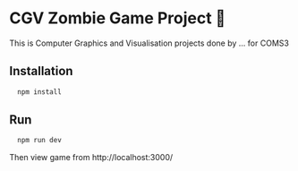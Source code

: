 
  # CGV Zombie Game Project 📝  
  This is Computer Graphics and Visualisation projects done by ... for COMS3

## Installation 
~~~bash  
  npm install
~~~  
## Run 
~~~bash  
  npm run dev
~~~  
Then view game from http://localhost:3000/

